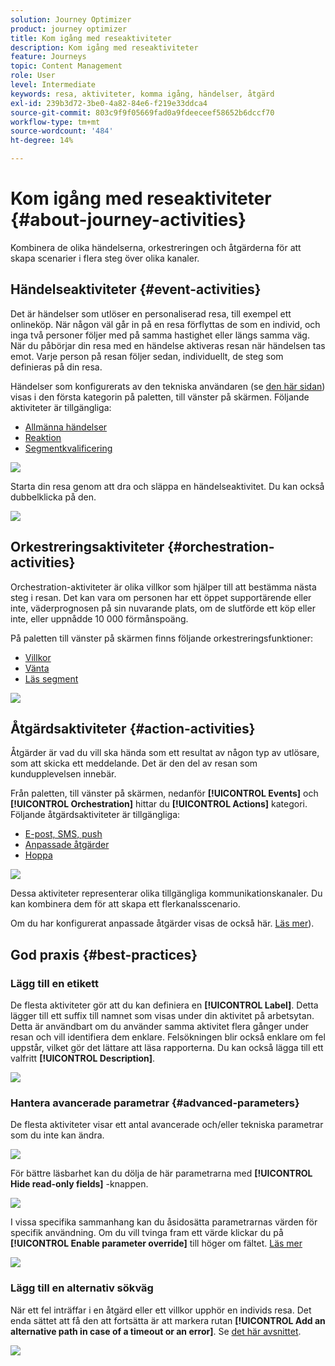 ```yaml
---
solution: Journey Optimizer
product: journey optimizer
title: Kom igång med reseaktiviteter
description: Kom igång med reseaktiviteter
feature: Journeys
topic: Content Management
role: User
level: Intermediate
keywords: resa, aktiviteter, komma igång, händelser, åtgärd
exl-id: 239b3d72-3be0-4a82-84e6-f219e33ddca4
source-git-commit: 803c9f9f05669fad0a9fdeeceef58652b6dccf70
workflow-type: tm+mt
source-wordcount: '484'
ht-degree: 14%

---
```


# Kom igång med reseaktiviteter {#about-journey-activities}

Kombinera de olika händelserna, orkestreringen och åtgärderna för att skapa scenarier i flera steg över olika kanaler.

## Händelseaktiviteter {#event-activities}

Det är händelser som utlöser en personaliserad resa, till exempel ett onlineköp. När någon väl går in på en resa förflyttas de som en individ, och inga två personer följer med på samma hastighet eller längs samma väg. När du påbörjar din resa med en händelse aktiveras resan när händelsen tas emot. Varje person på resan följer sedan, individuellt, de steg som definieras på din resa.

Händelser som konfigurerats av den tekniska användaren (se [den här sidan](../event/about-events.md)) visas i den första kategorin på paletten, till vänster på skärmen. Följande aktiviteter är tillgängliga:

* [Allmänna händelser](../building-journeys/general-events.md)
* [Reaktion](../building-journeys/reaction-events.md)
* [Segmentkvalificering](../building-journeys/segment-qualification-events.md)

![](assets/journey43.png)

Starta din resa genom att dra och släppa en händelseaktivitet. Du kan också dubbelklicka på den.

![](assets/journey44.png)

## Orkestreringsaktiviteter {#orchestration-activities}

Orchestration-aktiviteter är olika villkor som hjälper till att bestämma nästa steg i resan. Det kan vara om personen har ett öppet supportärende eller inte, väderprognosen på sin nuvarande plats, om de slutförde ett köp eller inte, eller uppnådde 10 000 förmånspoäng.

På paletten till vänster på skärmen finns följande orkestreringsfunktioner:

* [Villkor](../building-journeys/condition-activity.md)
* [Vänta](../building-journeys/wait-activity.md)
* [Läs segment](../building-journeys/read-segment.md)

![](assets/journey49.png)

## Åtgärdsaktiviteter {#action-activities}

Åtgärder är vad du vill ska hända som ett resultat av någon typ av utlösare, som att skicka ett meddelande. Det är den del av resan som kundupplevelsen innebär.

Från paletten, till vänster på skärmen, nedanför **[!UICONTROL Events]** och **[!UICONTROL Orchestration]** hittar du **[!UICONTROL Actions]** kategori. Följande åtgärdsaktiviteter är tillgängliga:

* [E-post, SMS, push](../building-journeys/journeys-message.md)
* [Anpassade åtgärder](../building-journeys/using-custom-actions.md)
* [Hoppa](../building-journeys/jump.md)

![](assets/journey58.png)

Dessa aktiviteter representerar olika tillgängliga kommunikationskanaler. Du kan kombinera dem för att skapa ett flerkanalsscenario.

Om du har konfigurerat anpassade åtgärder visas de också här. [Läs mer](../building-journeys/using-custom-actions.md)).

## God praxis {#best-practices}

### Lägg till en etikett

De flesta aktiviteter gör att du kan definiera en **[!UICONTROL Label]**. Detta lägger till ett suffix till namnet som visas under din aktivitet på arbetsytan. Detta är användbart om du använder samma aktivitet flera gånger under resan och vill identifiera dem enklare. Felsökningen blir också enklare om fel uppstår, vilket gör det lättare att läsa rapporterna. Du kan också lägga till ett valfritt **[!UICONTROL Description]**.

![](assets/journey-action-label.png)

### Hantera avancerade parametrar {#advanced-parameters}

De flesta aktiviteter visar ett antal avancerade och/eller tekniska parametrar som du inte kan ändra.

![](assets/journey-advanced-parameters.png)

För bättre läsbarhet kan du dölja de här parametrarna med **[!UICONTROL Hide read-only fields]** -knappen.

![](assets/journey-hide-read-only-fields.png)

I vissa specifika sammanhang kan du åsidosätta parametrarnas värden för specifik användning. Om du vill tvinga fram ett värde klickar du på **[!UICONTROL Enable parameter override]** till höger om fältet. [Läs mer](../configuration/primary-email-addresses.md#journey-parameters)

![](assets/journey-enable-parameter-override.png)

### Lägg till en alternativ sökväg

När ett fel inträffar i en åtgärd eller ett villkor upphör en individs resa. Det enda sättet att få den att fortsätta är att markera rutan **[!UICONTROL Add an alternative path in case of a timeout or an error]**. Se [det här avsnittet](../building-journeys/using-the-journey-designer.md#paths).

![](assets/journey42.png)
